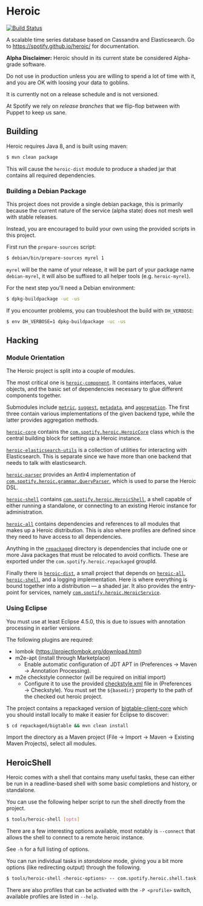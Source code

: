 # Heroic
[![Build Status](https://travis-ci.org/spotify/heroic.svg?branch=master)](https://travis-ci.org/spotify/heroic)

A scalable time series database based on Cassandra and Elasticsearch.
Go to https://spotify.github.io/heroic/ for documentation.

**Alpha Disclaimer:**
Heroic should in its current state be considered Alpha-grade software.

Do not use in production unless you are willing to spend a lot of time with it,
and you are OK with loosing your data to goblins.

It is currently not on a release schedule and is not versioned.

At Spotify we rely on *release branches* that we flip-flop between with Puppet
to keep us sane.

## Building

Heroic requires Java 8, and is built using maven:

```bash
$ mvn clean package
```

This will cause the `heroic-dist` module to produce a shaded jar that contains
all required dependencies.

### Building a Debian Package

This project does not provide a single debian package, this is primarily
because the current nature of the service (alpha state) does not mesh well with
stable releases.

Instead, you are encouraged to build your own using the provided scripts in
this project.

First run the `prepare-sources` script:

```bash
$ debian/bin/prepare-sources myrel 1
```

`myrel` will be the name of your release, it will be part of your package name
`debian-myrel`, it will also be suffixed to all helper tools (e.g.
`heroic-myrel`).

For the next step you'll need a Debian environment:

```bash
$ dpkg-buildpackage -uc -us
```

If you encounter problems, you can troubleshoot the build with `DH_VERBOSE`:

```bash
$ env DH_VERBOSE=1 dpkg-buildpackage -uc -us
```

## Hacking

### Module Orientation

The Heroic project is split into a couple of modules.

The most critical one is [`heroic-component`](heroic-component). It contains
interfaces, value objects, and the basic set of dependencies necessary to glue
different components together.

Submodules include [`metric`](metric), [`suggest`](suggest),
[`metadata`](metadata), and [`aggregation`](aggregation). The first three
contain various implementations of the given backend type, while the latter
provides aggregation methods.

[`heroic-core`](heroic-core) contains the
[`com.spotify.heroic.HeroicCore`](heroic-core/src/main/java/com/spotify/heroic/HeroicCore.java)
class which is the central building block for setting up a Heroic instance.

[`heroic-elasticsearch-utils`](heroic-elasticsearch-utils) is a collection of
utilities for interacting with Elasticsearch. This is separate since we have
more than one backend that needs to talk with elasticsearch.

[`heroic-parser`](heroic-parser) provides an Antlr4 implementation of
[`com.spotify.heroic.grammar.QueryParser`](heroic-component/src/main/java/com/spotify/heroic/grammar/QueryParser.java),
which is used to parse the Heroic DSL.

[`heroic-shell`](heroic-shell) contains
[`com.spotify.heroic.HeroicShell`](heroic-shell/src/main/java/com/spotify/heroic/HeroicShell.java),
a shell capable of either running a standalone, or connecting to an existing
Heroic instance for administration.

[`heroic-all`](heroic-all) contains dependencies and references to all modules
that makes up a Heroic distribution. This is also where profiles are defined
since they need to have access to all dependencies.

Anything in the [`repackaged`](repackaged) directory is dependencies that
include one or more Java packages that must be relocated to avoid conflicts.
These are exported under the `com.spotify.heroic.repackaged` groupId.

Finally there is [`heroic-dist`](heroic-dist), a small project that depends on
[`heroic-all`](heroic-all), [`heroic-shell`](heroic-shell), and a logging
implementation. Here is where everything is bound together into a distribution
&mdash; a shaded jar. It also provides the entry-point for services, namely
[`com.spotify.heroic.HeroicService`](heroic-dist/src/main/java/com/spotify/heroic/HeroicService.java).

### Using Eclipse

You must use at least Eclipse 4.5.0, this is due to issues with annotation
processing in earlier versions.

The following plugins are required:

* lombok (https://projectlombok.org/download.html)
* m2e-apt (install through Marketplace)
  * Enable automatic configuration of JDT APT in
    (Preferences &rarr; Maven &rarr; Annotation Processing).
* m2e checkstyle connector (will be required on initial import)
  * Configure it to use the provided [checkstyle.xml](checkstyle.xml) file in
    (Preferences &rarr; Checkstyle).
    You must set the `${basedir}` property to the path of the checked out
    heroic project.

The project contains a repackaged version of
[bigtable-client-core](http://search.maven.org/#artifactdetails%7Ccom.google.cloud.bigtable%7Cbigtable-client-core%7C0.2.1%7Cjar)
which you should install locally to make it easier for Eclipse to discover:

```bash
$ cd repackaged/bigtable && mvn clean install
```

Import the directory as a Maven project (File &rarr; Import &rarr; Maven &rarr;
Existing Maven Projects), select all modules.

## HeroicShell

Heroic comes with a shell that contains many useful tasks, these can either
be run in a readline-based shell with some basic completions and history, or
standalone.

You can use the following helper script to run the shell directly from the
project.

```bash
$ tools/heroic-shell [opts]
```

There are a few interesting options available, most notably is `--connect` that
allows the shell to connect to a remote heroic instance.

See `-h` for a full listing of options.

You can run individual tasks in _standalone_ mode, giving you a bit more
options (like redirecting output) through the following.

```bash
$ tools/heroic-shell <heroic-options> -- com.spotify.heroic.shell.task.<task-name> <task-options>
```

There are also profiles that can be activated with the `-P <profile>` switch,
available profiles are listed in `--help`.
